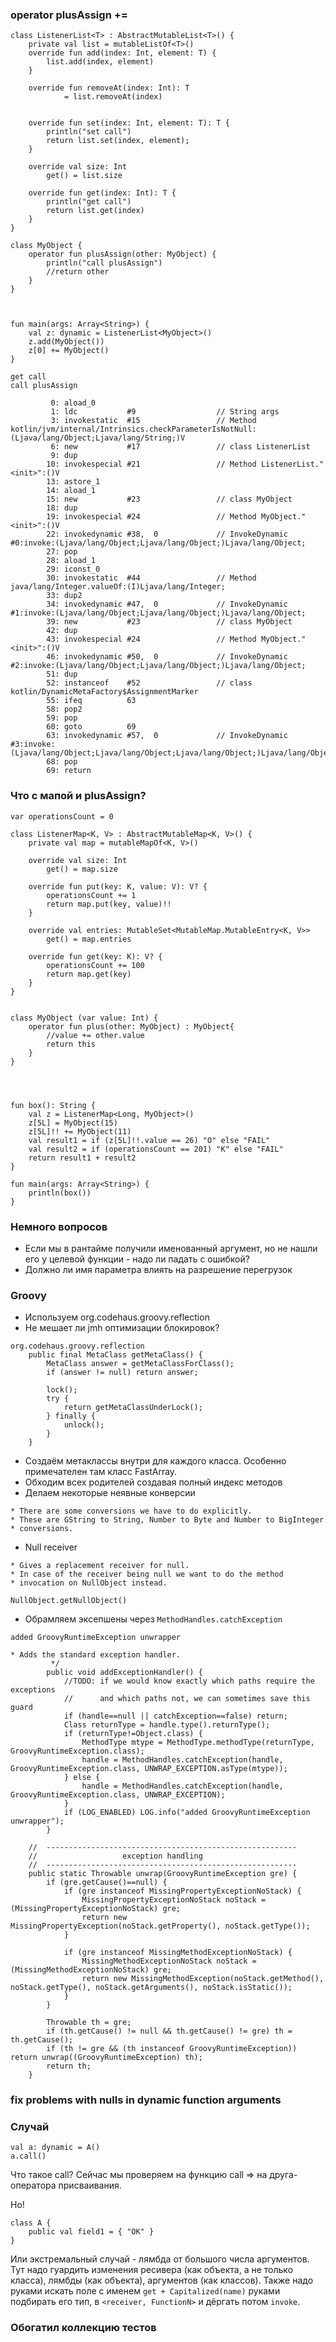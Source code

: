 ### operator plusAssign +=
```
class ListenerList<T> : AbstractMutableList<T>() {
    private val list = mutableListOf<T>()
    override fun add(index: Int, element: T) {
        list.add(index, element)
    }

    override fun removeAt(index: Int): T
            = list.removeAt(index)


    override fun set(index: Int, element: T): T {
        println("set call")
        return list.set(index, element);
    }

    override val size: Int
        get() = list.size

    override fun get(index: Int): T {
        println("get call")
        return list.get(index)
    }
}

class MyObject {
    operator fun plusAssign(other: MyObject) {
        println("call plusAssign")
        //return other
    }
}



fun main(args: Array<String>) {
    val z: dynamic = ListenerList<MyObject>()
    z.add(MyObject())
    z[0] += MyObject()
}
```

```
get call
call plusAssign
```

```
         0: aload_0
         1: ldc           #9                  // String args
         3: invokestatic  #15                 // Method kotlin/jvm/internal/Intrinsics.checkParameterIsNotNull:(Ljava/lang/Object;Ljava/lang/String;)V
         6: new           #17                 // class ListenerList
         9: dup
        10: invokespecial #21                 // Method ListenerList."<init>":()V
        13: astore_1
        14: aload_1
        15: new           #23                 // class MyObject
        18: dup
        19: invokespecial #24                 // Method MyObject."<init>":()V
        22: invokedynamic #38,  0             // InvokeDynamic #0:invoke:(Ljava/lang/Object;Ljava/lang/Object;)Ljava/lang/Object;
        27: pop
        28: aload_1
        29: iconst_0
        30: invokestatic  #44                 // Method java/lang/Integer.valueOf:(I)Ljava/lang/Integer;
        33: dup2
        34: invokedynamic #47,  0             // InvokeDynamic #1:invoke:(Ljava/lang/Object;Ljava/lang/Object;)Ljava/lang/Object;
        39: new           #23                 // class MyObject
        42: dup
        43: invokespecial #24                 // Method MyObject."<init>":()V
        46: invokedynamic #50,  0             // InvokeDynamic #2:invoke:(Ljava/lang/Object;Ljava/lang/Object;)Ljava/lang/Object;
        51: dup
        52: instanceof    #52                 // class kotlin/DynamicMetaFactory$AssignmentMarker
        55: ifeq          63
        58: pop2
        59: pop
        60: goto          69
        63: invokedynamic #57,  0             // InvokeDynamic #3:invoke:(Ljava/lang/Object;Ljava/lang/Object;Ljava/lang/Object;)Ljava/lang/Object;
        68: pop
        69: return

```


### Что с мапой и plusAssign?

```
var operationsCount = 0

class ListenerMap<K, V> : AbstractMutableMap<K, V>() {
    private val map = mutableMapOf<K, V>()

    override val size: Int
        get() = map.size

    override fun put(key: K, value: V): V? {
        operationsCount += 1
        return map.put(key, value)!!
    }

    override val entries: MutableSet<MutableMap.MutableEntry<K, V>>
        get() = map.entries

    override fun get(key: K): V? {
        operationsCount += 100
        return map.get(key)
    }
}


class MyObject (var value: Int) {
    operator fun plus(other: MyObject) : MyObject{
        //value += other.value
        return this
    }
}




fun box(): String {
    val z = ListenerMap<Long, MyObject>()
    z[5L] = MyObject(15)
    z[5L]!! += MyObject(11)
    val result1 = if (z[5L]!!.value == 26) "O" else "FAIL"
    val result2 = if (operationsCount == 201) "K" else "FAIL"
    return result1 + result2
}

fun main(args: Array<String>) {
    println(box())
}
```


### Немного вопросов
- Если мы в рантайме получили именованный аргумент, но не нашли его у целевой функции - надо ли падать с ошибкой?
- Должно ли имя параметра влиять на разрешение перегрузок


### Groovy
- Используем org.codehaus.groovy.reflection
- Не мешает ли jmh оптимизации блокировок?
```
org.codehaus.groovy.reflection
    public final MetaClass getMetaClass() {
        MetaClass answer = getMetaClassForClass();
        if (answer != null) return answer;

        lock();
        try {
            return getMetaClassUnderLock();
        } finally {
            unlock();
        }
    }
```
- Создаём метаклассы внутри для каждого класса. Особенно примечателен там класс FastArray.
- Обходим всех родителей создавая полный индекс методов
- Делаем некоторые неявные конверсии
```
* There are some conversions we have to do explicitly.
* These are GString to String, Number to Byte and Number to BigInteger
* conversions.
```
- Null receiver
```
* Gives a replacement receiver for null.
* In case of the receiver being null we want to do the method
* invocation on NullObject instead.
```
```NullObject.getNullObject()```

- Обрамляем эксепшены через ```MethodHandles.catchException``` 

```added GroovyRuntimeException unwrapper```

```
* Adds the standard exception handler.  
         */
        public void addExceptionHandler() {
            //TODO: if we would know exactly which paths require the exceptions
            //      and which paths not, we can sometimes save this guard 
            if (handle==null || catchException==false) return;
            Class returnType = handle.type().returnType();
            if (returnType!=Object.class) {
                MethodType mtype = MethodType.methodType(returnType, GroovyRuntimeException.class); 
                handle = MethodHandles.catchException(handle, GroovyRuntimeException.class, UNWRAP_EXCEPTION.asType(mtype));
            } else {
                handle = MethodHandles.catchException(handle, GroovyRuntimeException.class, UNWRAP_EXCEPTION);
            }
            if (LOG_ENABLED) LOG.info("added GroovyRuntimeException unwrapper");
        }
```


```
    //  --------------------------------------------------------
    //                   exception handling
    //  --------------------------------------------------------
    public static Throwable unwrap(GroovyRuntimeException gre) {
        if (gre.getCause()==null) {
            if (gre instanceof MissingPropertyExceptionNoStack) {
                MissingPropertyExceptionNoStack noStack = (MissingPropertyExceptionNoStack) gre;
                return new MissingPropertyException(noStack.getProperty(), noStack.getType());
            }

            if (gre instanceof MissingMethodExceptionNoStack) {
                MissingMethodExceptionNoStack noStack = (MissingMethodExceptionNoStack) gre;
                return new MissingMethodException(noStack.getMethod(), noStack.getType(), noStack.getArguments(), noStack.isStatic());
            }
        }

        Throwable th = gre;
        if (th.getCause() != null && th.getCause() != gre) th = th.getCause();
        if (th != gre && (th instanceof GroovyRuntimeException)) return unwrap((GroovyRuntimeException) th);
        return th;
    }
   ```
   
   
   
### fix problems with nulls in dynamic function arguments


### Случай
```
val a: dynamic = A()
a.call()
```
Что такое call?
Сейчас мы проверяем на функцию call => на друга-оператора присваивания.

Но!
```
class A {
    public val field1 = { "OK" }
}
```

Или экстремальный случай - лямбда от большого числа аргументов.
Тут надо гуардить изменения ресивера (как объекта, а не только класса), лямбды (как объекта), аргументов (как классов).
Также надо руками искать поле с именем ```get + Capitalized(name)``` руками подбирать его тип, в ```<receiver, FunctionN>``` и дёргать потом ```invoke```.


### Обогатил коллекцию тестов
